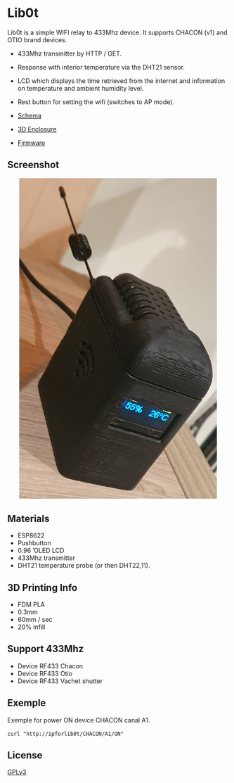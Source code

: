 # Lib0t
Lib0t is a simple WIFI relay to 433Mhz device. 
It supports CHACON (v1) and OTIO brand devices.
- 433Mhz transmitter by HTTP / GET.
- Response with interior temperature via the DHT21 sensor.
- LCD which displays the time retrieved from the internet and information on temperature and ambient humidity level.
- Rest button for setting the wifi (switches to AP mode).

- [Schema](lib0t/schema/readme.md)
- [3D Enclosure](lib0t/enclosure/readme.md)
- [Firmware](lib0t/firmware/readme.md)

## Screenshot 
<p align="center">
  <img src="https://raw.githubusercontent.com/libre/lib0t/main/images/20200705_021503.jpg" width="450" title="Screenshot">
</p>

## Materials
- ESP8622
- Pushbutton
- 0.96 ’OLED LCD
- 433Mhz transmitter
- DHT21 temperature probe (or then DHT22,11).

## 3D Printing Info
- FDM PLA
- 0.3mm
- 60mm / sec
- 20% infill

## Support 433Mhz
- Device RF433 Chacon
- Device RF433 Otio
- Device RF433 Vachet shutter


## Exemple 
Exemple for power ON device CHACON canal A1.
```
curl "http://ipforlib0t/CHACON/A1/ON"
```

## License

[GPLv3](https://www.gnu.org/licenses/gpl-3.0.html)